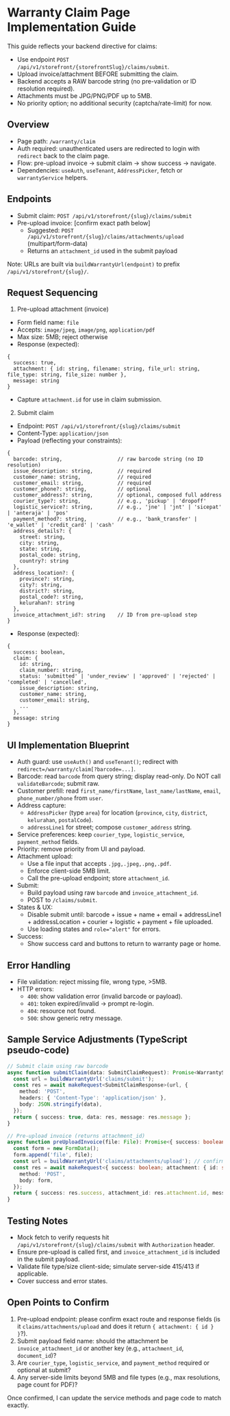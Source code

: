 # Warranty Claim Page Implementation Guide

This guide reflects your backend directive for claims:
- Use endpoint `POST /api/v1/storefront/{storefrontSlug}/claims/submit`.
- Upload invoice/attachment BEFORE submitting the claim.
- Backend accepts a RAW barcode string (no pre-validation or ID resolution required).
- Attachments must be JPG/PNG/PDF up to 5MB.
- No priority option; no additional security (captcha/rate-limit) for now.

## Overview
- Page path: `/warranty/claim`
- Auth required: unauthenticated users are redirected to login with `redirect` back to the claim page.
- Flow: pre-upload invoice → submit claim → show success → navigate.
- Dependencies: `useAuth`, `useTenant`, `AddressPicker`, fetch or `warrantyService` helpers.

## Endpoints
- Submit claim: `POST /api/v1/storefront/{slug}/claims/submit`
- Pre-upload invoice: [confirm exact path below]
  - Suggested: `POST /api/v1/storefront/{slug}/claims/attachments/upload` (multipart/form-data)
  - Returns an `attachment_id` used in the submit payload

Note: URLs are built via `buildWarrantyUrl(endpoint)` to prefix `/api/v1/storefront/{slug}/`.

## Request Sequencing
1) Pre-upload attachment (invoice)
- Form field name: `file`
- Accepts: `image/jpeg`, `image/png`, `application/pdf`
- Max size: 5MB; reject otherwise
- Response (expected):
```
{
  success: true,
  attachment: { id: string, filename: string, file_url: string, file_type: string, file_size: number },
  message: string
}
```
- Capture `attachment.id` for use in claim submission.

2) Submit claim
- Endpoint: `POST /api/v1/storefront/{slug}/claims/submit`
- Content-Type: `application/json`
- Payload (reflecting your constraints):
```
{
  barcode: string,                  // raw barcode string (no ID resolution)
  issue_description: string,        // required
  customer_name: string,            // required
  customer_email: string,           // required
  customer_phone?: string,          // optional
  customer_address?: string,        // optional, composed full address
  courier_type?: string,            // e.g., 'pickup' | 'dropoff'
  logistic_service?: string,        // e.g., 'jne' | 'jnt' | 'sicepat' | 'anteraja' | 'pos'
  payment_method?: string,          // e.g., 'bank_transfer' | 'e_wallet' | 'credit_card' | 'cash'
  address_details?: {
    street: string,
    city: string,
    state: string,
    postal_code: string,
    country?: string
  },
  address_location?: {
    province?: string,
    city?: string,
    district?: string,
    postal_code?: string,
    kelurahan?: string
  },
  invoice_attachment_id?: string    // ID from pre-upload step
}
```
- Response (expected):
```
{
  success: boolean,
  claim: {
    id: string,
    claim_number: string,
    status: 'submitted' | 'under_review' | 'approved' | 'rejected' | 'completed' | 'cancelled',
    issue_description: string,
    customer_name: string,
    customer_email: string,
    ...
  },
  message: string
}
```

## UI Implementation Blueprint
- Auth guard: use `useAuth()` and `useTenant()`; redirect with `redirect=/warranty/claim[?barcode=...]`.
- Barcode: read `barcode` from query string; display read-only. Do NOT call `validateBarcode`; submit raw.
- Customer prefill: read `first_name/firstName`, `last_name/lastName`, `email`, `phone_number/phone` from `user`.
- Address capture:
  - `AddressPicker` (type `area`) for location (`province`, `city`, `district`, `kelurahan`, `postalCode`).
  - `addressLine1` for street; compose `customer_address` string.
- Service preferences: keep `courier_type`, `logistic_service`, `payment_method` fields.
- Priority: remove priority from UI and payload.
- Attachment upload:
  - Use a file input that accepts `.jpg,.jpeg,.png,.pdf`.
  - Enforce client-side 5MB limit.
  - Call the pre-upload endpoint; store `attachment_id`.
- Submit:
  - Build payload using raw `barcode` and `invoice_attachment_id`.
  - POST to `/claims/submit`.
- States & UX:
  - Disable submit until: barcode + issue + name + email + addressLine1 + addressLocation + courier + logistic + payment + file uploaded.
  - Use loading states and `role="alert"` for errors.
- Success:
  - Show success card and buttons to return to warranty page or home.

## Error Handling
- File validation: reject missing file, wrong type, >5MB.
- HTTP errors:
  - `400`: show validation error (invalid barcode or payload).
  - `401`: token expired/invalid → prompt re-login.
  - `404`: resource not found.
  - `500`: show generic retry message.

## Sample Service Adjustments (TypeScript pseudo-code)
```ts
// Submit claim using raw barcode
async function submitClaim(data: SubmitClaimRequest): Promise<WarrantyServiceResponse<SubmitClaimResponse>> {
  const url = buildWarrantyUrl('claims/submit');
  const res = await makeRequest<SubmitClaimResponse>(url, {
    method: 'POST',
    headers: { 'Content-Type': 'application/json' },
    body: JSON.stringify(data),
  });
  return { success: true, data: res, message: res.message };
}

// Pre-upload invoice (returns attachment_id)
async function preUploadInvoice(file: File): Promise<{ success: boolean; attachment_id?: string; message?: string; }>{
  const form = new FormData();
  form.append('file', file);
  const url = buildWarrantyUrl('claims/attachments/upload'); // confirm path
  const res = await makeRequest<{ success: boolean; attachment: { id: string }, message?: string }>(url, {
    method: 'POST',
    body: form,
  });
  return { success: res.success, attachment_id: res.attachment.id, message: res.message };
}
```

## Testing Notes
- Mock fetch to verify requests hit `/api/v1/storefront/{slug}/claims/submit` with `Authorization` header.
- Ensure pre-upload is called first, and `invoice_attachment_id` is included in the submit payload.
- Validate file type/size client-side; simulate server-side 415/413 if applicable.
- Cover success and error states.

## Open Points to Confirm
1. Pre-upload endpoint: please confirm exact route and response fields (is it `claims/attachments/upload` and does it return `{ attachment: { id } }`?).
2. Submit payload field name: should the attachment be `invoice_attachment_id` or another key (e.g., `attachment_id`, `document_id`)?
3. Are `courier_type`, `logistic_service`, and `payment_method` required or optional at submit?
4. Any server-side limits beyond 5MB and file types (e.g., max resolutions, page count for PDF)?

Once confirmed, I can update the service methods and page code to match exactly.